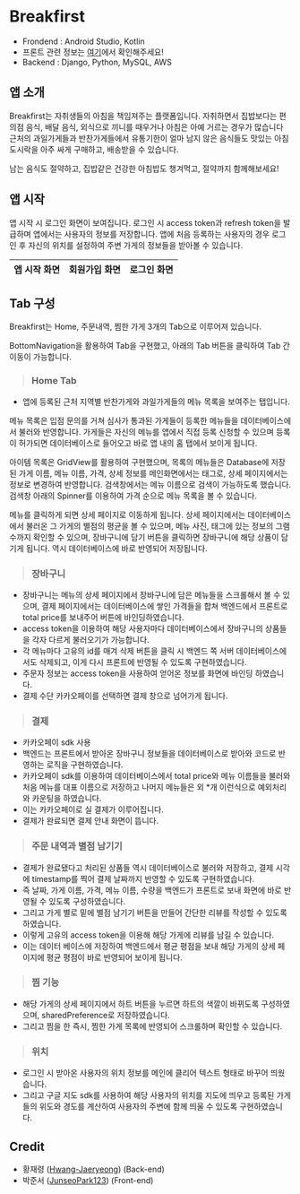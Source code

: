 # Breakfirst
- Frondend : Android Studio, Kotlin
- 프론트 관련 정보는 [여기](https://github.com/JunseoPark123/madcamp_week2_FE)에서 확인해주세요!
- Backend : Django, Python, MySQL, AWS

## 앱 소개
Breakfirst는 자취생들의 아침을 책임져주는 플랫폼입니다.
자취하면서 집밥보다는 편의점 음식, 배달 음식, 외식으로 끼니를 때우거나 아침은 아예 거르는 경우가 많습니다
근처의 과일가게들과 반찬가게들에서 유통기한이 얼마 남지 않은 음식들도 맛있는 아침 도시락을 아주 싸게 구매하고, 배송받을 수 있습니다.


남는 음식도 절약하고, 집밥같은 건강한 아침밥도 챙겨먹고, 절약까지 함께해보세요!

## 앱 시작

앱 시작 시 로그인 화면이 보여집니다. 로그인 시 access token과 refresh token을 발급하며 앱에서는 사용자의 정보를 저장합니다.
앱에 처음 등록하는 사용자의 경우 로그인 후 자신의 위치를 설정하여 주변 가게의 정보들을 받아볼 수 있습니다. 


|앱 시작 화면|회원가입 화면|로그인 화면|
|:-:|:-:|:-:|




## Tab 구성
Breakfirst는 Home, 주문내역, 찜한 가게 3개의 Tab으로 이루어져 있습니다. 


BottomNavigation을 활용하여 Tab을 구현했고, 아래의 Tab 버튼을 클릭하여 Tab 간 이동이 가능합니다.
> ### Home Tab
  - 앱에 등록된 근처 지역별 반찬가게와 과일가게들의 메뉴 목록을 보여주는 탭입니다.


  메뉴 목록은 입점 문의를 거쳐 심사가 통과된 가게들이 등록한 메뉴들을 데이터베이스에서 불러와 반영합니다.
  가게들은 자신의 메뉴를 앱에서 직접 등록 신청할 수 있으며 등록이 허가되면 데이터베이스로 들어오고 바로 앱 내의 홈 탭에서 보이게 됩니다.
    
    
  아이템 목록은 GridView를 활용하여 구현했으며, 목록의 메뉴들은 Database에 저장된 가게 이름, 메뉴 이름, 가격, 상세 정보를 메인화면에서는 태그로, 상세 페이지에서는 정보로 변경하여 반영합니다.
  검색창에서는 메뉴 이름으로 검색이 가능하도록 했습니다. 검색창 아래의 Spinner를 이용하여 가격 순으로 메뉴 목록을 볼 수 있습니다.
    

  메뉴를 클릭하게 되면 상세 페이지로 이동하게 됩니다. 상세 페이지에서는 데이터베이스에서 불러온 그 가게의 별점의 평균을 볼 수 있으며, 메뉴 사진, 태그에 있는 정보의 그램 수까지 확인할 수 있으며,
  장바구니에 담기 버튼을 클릭하면 장바구니에 해당 상품이 담기게 됩니다. 역시 데이터베이스에 바로 반영되어 저장됩니다.
   
    


> ### 장바구니
- 장바구니는 메뉴의 상세 페이지에서 장바구니에 담은 메뉴들을 스크롤해서 볼 수 있으며, 결제 페이지에서는 데이터베이스에 쌓인 가격들을 합쳐 백엔드에서 프론트로 total price를 보내주어 버튼에 바인딩하였습니다.
- access token을 이용하여 해당 사용자마다 데이터베이스에서 장바구니의 상품들을 각자 다르게 불러오기가 가능합니다.
- 각 메뉴마다 고유의 id를 매겨 삭제 버튼을 클릭 시 백엔드 쪽 서버 데이터베이스에서도 삭제되고, 이게 다시 프론트에 반영될 수 있도록 구현하였습니다.
- 주문자 정보는 access token을 사용하여 얻어온 정보를 화면에 바인딩 하였습니다.
- 결제 수단 카카오페이를 선택하면 결제 창으로 넘어가게 됩니다.

  
 
> ### 결제
  - 카카오페이 sdk 사용
  - 백엔드는 프론트에서 받아온 장바구니 정보들을 데이터베이스로 받아와 코드로 반영하는 로직을 구현하였습니다.
  - 카카오페이 sdk를 이용하여 데이터베이스에서 total price와 메뉴 이름들을 불러와 처음 메뉴를 대표 이름으로 저장하고 나머지 메뉴들은 외 *개 이런식으로 예외처리와 카운팅을 하였습니다.
  - 이는 카카오페이로 실 결제가 이루어집니다.
  - 결제가 완료되면 결제 안내 화면이 뜹니다.

    

> ### 주문 내역과 별점 남기기
- 결제가 완료됐다고 처리된 상품들 역시 데이터베이스로 불러와 저장하고, 결제 시각에 timestamp를 찍어 결제 날짜까지 반영할 수 있도록 구현하였습니다.
- 즉 날짜, 가게 이름, 가격, 메뉴 이름, 수량을 백엔드가 프론트로 보내 화면에 바로 반영될 수 있도록 구성하였습니다.
- 그리고 가게 별로 밑에 별점 남기기 버튼을 만들어 간단한 리뷰를 작성할 수 있도록 하였습니다.
- 이렇게 고유의 access token을 이용해 해당 가게에 리뷰를 남길 수 있습니다.
- 이는 데이터 베이스에 저장하여 백엔드에서 평균 평점을 보내 해당 가게의 상세 페이지에 평균 평점이 바로 반영되어 보이게 됩니다. 
  
  



> ### 찜 기능
  - 해당 가게의 상세 페이지에서 하트 버튼을 누르면 하트의 색깔이 바뀌도록 구성하였으며, sharedPreference로 저장하였습니다.
  - 그리고 찜을 한 즉시, 찜한 가게 목록에 반영되어 스크롤하며 확인할 수 있습니다.

    
> ### 위치
  - 로그인 시 받아온 사용자의 위치 정보를 메인에 클리어 텍스트 형태로 바꾸어 띄웠습니다.
  - 그리고 구글 지도 sdk를 사용하여 해당 사용자의 위치를 지도에 띄우고 등록된 가게들의 위도와 경도를 계산하여 사용자의 주변에 함께 띄울 수 있도록 구현하였습니다. 
  
  
  


## Credit
- 황재령 ([Hwang-Jaeryeong](https://github.com/Hwang-Jaeryeong)) (Back-end)
- 박준서 ([JunseoPark123](https://github.com/JunseoPark123)) (Front-end)
